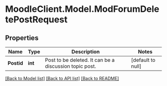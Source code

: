 # MoodleClient.Model.ModForumDeletePostRequest

## Properties

Name | Type | Description | Notes
------------ | ------------- | ------------- | -------------
**Postid** | **int** | Post to be deleted. It can be a discussion topic post. | [default to null]

[[Back to Model list]](../README.md#documentation-for-models) [[Back to API list]](../README.md#documentation-for-api-endpoints) [[Back to README]](../README.md)

